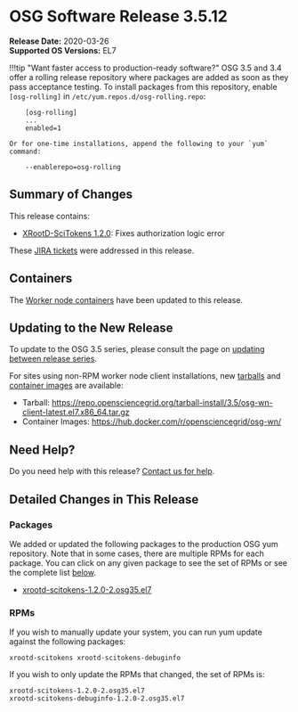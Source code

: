 OSG Software Release 3.5.12
===========================

**Release Date:** 2020-03-26    
**Supported OS Versions:** EL7

!!!tip "Want faster access to production-ready software?"
    OSG 3.5 and 3.4 offer a rolling release repository where packages are added as soon as they pass acceptance testing.
    To install packages from this repository, enable `[osg-rolling]` in `/etc/yum.repos.d/osg-rolling.repo`:

        [osg-rolling]
        ...
        enabled=1

    Or for one-time installations, append the following to your `yum` command:

        --enablerepo=osg-rolling

Summary of Changes
------------------

This release contains:

-   [XRootD-SciTokens 1.2.0](https://github.com/scitokens/xrootd-scitokens/releases/tag/v1.2.0): Fixes authorization logic error

These
[JIRA tickets](https://jira.opensciencegrid.org/issues/?jql=project%20%3D%20SOFTWARE%20AND%20fixVersion%20%3D%203.5.12%20ORDER%20BY%20priority%20DESC%2C%20key%20DESC)
were addressed in this release.

Containers
----------

The [Worker node containers](/worker-node/using-wn-containers/) have been updated to this release.


Updating to the New Release
---------------------------

To update to the OSG 3.5 series, please consult the page on
[updating between release series](/release/release_series#updating-to-osg-35).

For sites using non-RPM worker node client installations, new [tarballs](/worker-node/install-wn-tarball) and
[container images](/worker-node/using-wn-containers) are available:

- Tarball: <https://repo.opensciencegrid.org/tarball-install/3.5/osg-wn-client-latest.el7.x86_64.tar.gz>
- Container Images: <https://hub.docker.com/r/opensciencegrid/osg-wn/>

Need Help?
----------

Do you need help with this release? [Contact us for help](/common/help).

Detailed Changes in This Release
--------------------------------

### Packages

We added or updated the following packages to the production OSG yum repository.
Note that in some cases, there are multiple RPMs for each package.
You can click on any given package to see the set of RPMs or see the complete list [below](#rpms).

-   [xrootd-scitokens-1.2.0-2.osg35.el7](https://koji.chtc.wisc.edu/koji/search?match=glob&type=build&terms=xrootd-scitokens-1.2.0-2.osg35.el7)

### RPMs

If you wish to manually update your system, you can run yum update against the following packages:

    xrootd-scitokens xrootd-scitokens-debuginfo

If you wish to only update the RPMs that changed, the set of RPMs is:

``` file
xrootd-scitokens-1.2.0-2.osg35.el7
xrootd-scitokens-debuginfo-1.2.0-2.osg35.el7
```
